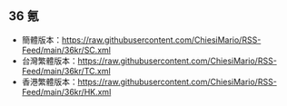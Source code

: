 ## 36 氪
- 簡體版本：https://raw.githubusercontent.com/ChiesiMario/RSS-Feed/main/36kr/SC.xml
- 台灣繁體版本：https://raw.githubusercontent.com/ChiesiMario/RSS-Feed/main/36kr/TC.xml
- 香港繁體版本：https://raw.githubusercontent.com/ChiesiMario/RSS-Feed/main/36kr/HK.xml